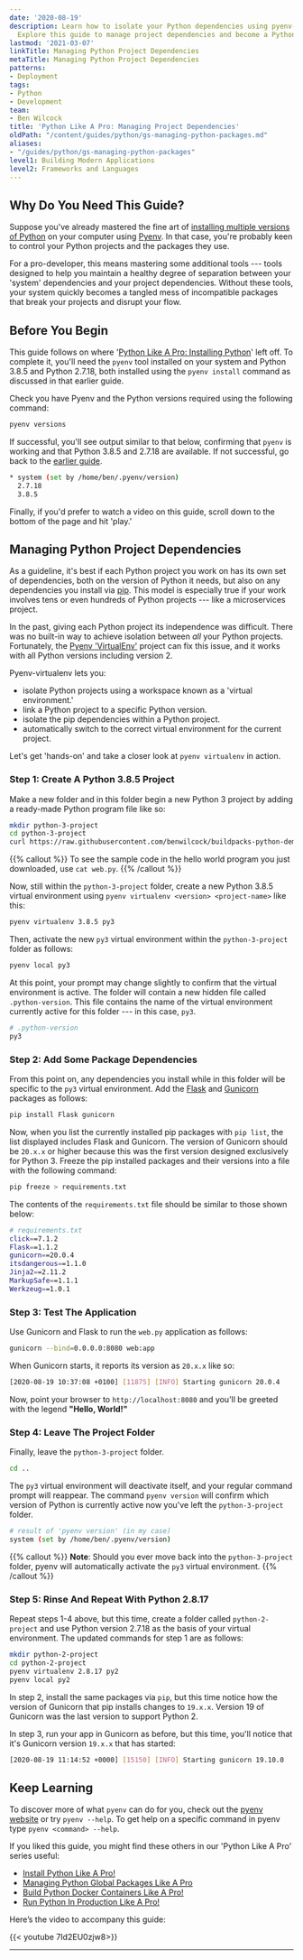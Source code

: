 ```yaml
---
date: '2020-08-19'
description: Learn how to isolate your Python dependencies using pyenv-virtualenv.
  Explore this guide to manage project dependencies and become a Python Pro!
lastmod: '2021-03-07'
linkTitle: Managing Python Project Dependencies
metaTitle: Managing Python Project Dependencies
patterns:
- Deployment
tags:
- Python
- Development
team:
- Ben Wilcock
title: 'Python Like A Pro: Managing Project Dependencies'
oldPath: "/content/guides/python/gs-managing-python-packages.md"
aliases:
- "/guides/python/gs-managing-python-packages"
level1: Building Modern Applications
level2: Frameworks and Languages
---
```


## Why Do You Need This Guide?

Suppose you've already mastered the fine art of [installing multiple versions of Python][install] on your computer using [Pyenv][pyenv]. In that case, you're probably keen to control your Python projects and the packages they use.

For a pro-developer, this means mastering some additional tools --- tools designed to help you maintain a healthy degree of separation between your 'system' dependencies and your project dependencies. Without these tools, your system quickly becomes a tangled mess of incompatible packages that break your projects and disrupt your flow.

## Before You Begin

This guide follows on where '[Python Like A Pro: Installing Python][install]' left off. To complete it, you'll need the `pyenv` tool installed on your system and Python 3.8.5 and Python 2.7.18, both installed using the `pyenv install` command as discussed in that earlier guide.

Check you have Pyenv and the Python versions required using the following command:

```bash
pyenv versions
```

If successful, you'll see output similar to that below, confirming that `pyenv` is working and that Python 3.8.5 and 2.7.18 are available. If not successful, go back to the [earlier guide][install].

```bash
* system (set by /home/ben/.pyenv/version)
  2.7.18
  3.8.5
```

Finally, if you'd prefer to watch a video on this guide, scroll down to the bottom of the page and hit 'play.'

## Managing Python Project Dependencies

As a guideline, it's best if each Python project you work on has its own set of dependencies, both on the version of Python it needs, but also on any dependencies you install via [pip][pip]. This model is especially true if your work involves tens or even hundreds of Python projects --- like a microservices project.

In the past, giving each Python project its independence was difficult. There was no built-in way to achieve isolation between _all_ your Python projects.  Fortunately, the [Pyenv 'VirtualEnv'][peve] project can fix this issue, and it works with all Python versions including version 2.

Pyenv-virtualenv lets you:

* isolate Python projects using a workspace known as a 'virtual environment.'
* link a Python project to a specific Python version.
* isolate the pip dependencies within a Python project.
* automatically switch to the correct virtual environment for the current project.

Let's get 'hands-on' and take a closer look at `pyenv virtualenv` in action.

### Step 1: Create A Python 3.8.5 Project

Make a new folder and in this folder begin a new Python 3 project by adding a ready-made Python program file like so:

```bash
mkdir python-3-project
cd python-3-project
curl https://raw.githubusercontent.com/benwilcock/buildpacks-python-demo/master/web.py -o web.py
```

{{% callout %}}
To see the sample code in the hello world program you just downloaded, use `cat web.py`.
{{% /callout %}}


Now, still within the `python-3-project` folder, create a new Python 3.8.5 virtual environment using `pyenv virtualenv <version> <project-name>` like this:

```bash
pyenv virtualenv 3.8.5 py3
```

Then, activate the new `py3` virtual environment within the `python-3-project` folder as follows:

```bash
pyenv local py3
```

At this point, your prompt may change slightly to confirm that the virtual environment is active. The folder will contain a new hidden file called `.python-version`. This file contains the name of the virtual environment currently active for this folder --- in this case, `py3`. 

```bash
# .python-version
py3
```
  
### Step 2: Add Some Package Dependencies

From this point on, any dependencies you install while in this folder will be specific to the `py3` virtual environment. Add the [Flask][flask] and [Gunicorn][gunicorn] packages as follows:

```bash
pip install Flask gunicorn
```

Now, when you list the currently installed pip packages with `pip list`, the list displayed includes Flask and Gunicorn. The version of Gunicorn should be `20.x.x` or higher because this was the first version designed exclusively for Python 3. Freeze the pip installed packages and their versions into a file with the following command:

```bash
pip freeze > requirements.txt
```

The contents of the `requirements.txt` file should be similar to those shown below:

```bash
# requirements.txt
click==7.1.2
Flask==1.1.2
gunicorn==20.0.4
itsdangerous==1.1.0
Jinja2==2.11.2
MarkupSafe==1.1.1
Werkzeug==1.0.1
```

### Step 3: Test The Application

Use Gunicorn and Flask to run the `web.py` application as follows:

```bash
gunicorn --bind=0.0.0.0:8080 web:app
```

When Gunicorn starts, it reports its version as `20.x.x` like so:

```bash
[2020-08-19 10:37:08 +0100] [11875] [INFO] Starting gunicorn 20.0.4
```

Now, point your browser to `http://localhost:8080` and you'll be greeted with the legend __"Hello, World!"__

### Step 4: Leave The Project Folder

Finally, leave the `python-3-project` folder.

```bash
cd ..
```

The `py3` virtual environment will deactivate itself, and your regular command prompt will reappear. The command `pyenv version` will confirm which version of Python is currently active now you've left the `python-3-project` folder. 

```bash
# result of 'pyenv version' (in my case)
system (set by /home/ben/.pyenv/version)
```

{{% callout %}}
**Note**: Should you ever move back into the `python-3-project` folder, pyenv will automatically activate the `py3` virtual environment.
{{% /callout %}}


### Step 5: Rinse And Repeat With Python 2.8.17

Repeat steps 1-4 above, but this time, create a folder called `python-2-project` and use Python version 2.7.18 as the basis of your virtual environment. The updated commands for step 1 are as follows:

```bash
mkdir python-2-project
cd python-2-project
pyenv virtualenv 2.8.17 py2
pyenv local py2
```

In step 2, install the same packages via `pip`, but this time notice how the version of Gunicorn that pip installs changes to `19.x.x`. Version 19 of Gunicorn was the last version to support Python 2.

In step 3, run your app in Gunicorn as before, but this time, you'll notice that it's Gunicorn version `19.x.x` that has started:

```bash
[2020-08-19 11:14:52 +0000] [15150] [INFO] Starting gunicorn 19.10.0
```

## Keep Learning

To discover more of what `pyenv` can do for you, check out the [pyenv website][pyenv] or try `pyenv --help`. To get help on a specific command in pyenv type `pyenv <command> --help`.

If you liked this guide, you might find these others in our 'Python Like A Pro' series useful:

- [Install Python Like A Pro!][gs-pyenv]
- [Managing Python Global Packages Like A Pro][gs-pipx]
- [Build Python Docker Containers Like A Pro!][gs-cnb]
- [Run Python In Production Like A Pro!][gs-cf]

Here’s the video to accompany this guide:

{{< youtube 7Id2EU0zjw8>}}

--- 
[install]: /guides/python/gs-python-like-a-pro
[pyenv]: https://github.com/pyenv/pyenv
[pbpg]: /guides/python/cnb-gs-python
[docs]: https://packaging.python.org/tutorials/installing-packages/
[peve]: https://github.com/pyenv/pyenv-virtualenv
[pip]: https://pip.pypa.io/en/stable/
[gunicorn]: https://gunicorn.org/
[flask]: https://palletsprojects.com/p/flask/

[gs-pyenv]: /guides/python/gs-python-like-a-pro
[gs-pyenv-venv]: /guides/python/gs-managing-python-packages
[gs-pipx]: /guides/python/gs-python-installing-global-packages
[gs-cnb]: /guides/python/cnb-gs-python
[gs-cf]: /guides/python/cf-gs
